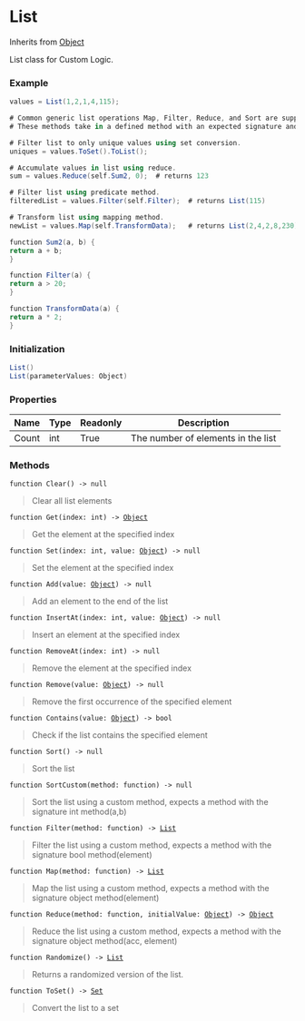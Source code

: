 # List
Inherits from [Object](../md/objects/Object.md)

List class for Custom Logic.

### Example
```csharp
values = List(1,2,1,4,115);

# Common generic list operations Map, Filter, Reduce, and Sort are supported.
# These methods take in a defined method with an expected signature and return type.

# Filter list to only unique values using set conversion.
uniques = values.ToSet().ToList();

# Accumulate values in list using reduce.
sum = values.Reduce(self.Sum2, 0);  # returns 123

# Filter list using predicate method.
filteredList = values.Filter(self.Filter);  # returns List(115)

# Transform list using mapping method.
newList = values.Map(self.TransformData);   # returns List(2,4,2,8,230)

function Sum2(a, b) {
return a + b;
}

function Filter(a) {
return a > 20;
}

function TransformData(a) {
return a * 2;
}
```
### Initialization
```csharp
List()
List(parameterValues: Object)
```

### Properties
|Name|Type|Readonly|Description|
|---|---|---|---|
|Count|int|True|The number of elements in the list|


### Methods
<pre class="language-typescript"><code class="lang-typescript">function Clear() -> null</code></pre>
> Clear all list elements

<pre class="language-typescript"><code class="lang-typescript">function Get(index: int) -> <a data-footnote-ref href="#user-content-fn-Object">Object</a></code></pre>
> Get the element at the specified index

<pre class="language-typescript"><code class="lang-typescript">function Set(index: int, value: <a data-footnote-ref href="#user-content-fn-Object">Object</a>) -> null</code></pre>
> Set the element at the specified index

<pre class="language-typescript"><code class="lang-typescript">function Add(value: <a data-footnote-ref href="#user-content-fn-Object">Object</a>) -> null</code></pre>
> Add an element to the end of the list

<pre class="language-typescript"><code class="lang-typescript">function InsertAt(index: int, value: <a data-footnote-ref href="#user-content-fn-Object">Object</a>) -> null</code></pre>
> Insert an element at the specified index

<pre class="language-typescript"><code class="lang-typescript">function RemoveAt(index: int) -> null</code></pre>
> Remove the element at the specified index

<pre class="language-typescript"><code class="lang-typescript">function Remove(value: <a data-footnote-ref href="#user-content-fn-Object">Object</a>) -> null</code></pre>
> Remove the first occurrence of the specified element

<pre class="language-typescript"><code class="lang-typescript">function Contains(value: <a data-footnote-ref href="#user-content-fn-Object">Object</a>) -> bool</code></pre>
> Check if the list contains the specified element

<pre class="language-typescript"><code class="lang-typescript">function Sort() -> null</code></pre>
> Sort the list

<pre class="language-typescript"><code class="lang-typescript">function SortCustom(method: function) -> null</code></pre>
> Sort the list using a custom method, expects a method with the signature int method(a,b)

<pre class="language-typescript"><code class="lang-typescript">function Filter(method: function) -> <a data-footnote-ref href="#user-content-fn-List">List</a></code></pre>
> Filter the list using a custom method, expects a method with the signature bool method(element)

<pre class="language-typescript"><code class="lang-typescript">function Map(method: function) -> <a data-footnote-ref href="#user-content-fn-List">List</a></code></pre>
> Map the list using a custom method, expects a method with the signature object method(element)

<pre class="language-typescript"><code class="lang-typescript">function Reduce(method: function, initialValue: <a data-footnote-ref href="#user-content-fn-Object">Object</a>) -> <a data-footnote-ref href="#user-content-fn-Object">Object</a></code></pre>
> Reduce the list using a custom method, expects a method with the signature object method(acc, element)

<pre class="language-typescript"><code class="lang-typescript">function Randomize() -> <a data-footnote-ref href="#user-content-fn-List">List</a></code></pre>
> Returns a randomized version of the list.

<pre class="language-typescript"><code class="lang-typescript">function ToSet() -> <a data-footnote-ref href="#user-content-fn-Set">Set</a></code></pre>
> Convert the list to a set


[^Camera]: [Camera](../md/static/Camera.md)
[^Character]: [Character](../md/objects/Character.md)
[^Collider]: [Collider](../md/objects/Collider.md)
[^Collision]: [Collision](../md/objects/Collision.md)
[^Color]: [Color](../md/objects/Color.md)
[^Convert]: [Convert](../md/static/Convert.md)
[^Cutscene]: [Cutscene](../md/static/Cutscene.md)
[^Dict]: [Dict](../md/objects/Dict.md)
[^Game]: [Game](../md/static/Game.md)
[^Human]: [Human](../md/objects/Human.md)
[^Input]: [Input](../md/static/Input.md)
[^Json]: [Json](../md/static/Json.md)
[^LineCastHitResult]: [LineCastHitResult](../md/objects/LineCastHitResult.md)
[^LineRenderer]: [LineRenderer](../md/objects/LineRenderer.md)
[^List]: [List](../md/objects/List.md)
[^Map]: [Map](../md/static/Map.md)
[^MapObject]: [MapObject](../md/objects/MapObject.md)
[^MapTargetable]: [MapTargetable](../md/objects/MapTargetable.md)
[^Math]: [Math](../md/static/Math.md)
[^Network]: [Network](../md/static/Network.md)
[^NetworkView]: [NetworkView](../md/objects/NetworkView.md)
[^PersistentData]: [PersistentData](../md/static/PersistentData.md)
[^Physics]: [Physics](../md/static/Physics.md)
[^Player]: [Player](../md/objects/Player.md)
[^Quaternion]: [Quaternion](../md/objects/Quaternion.md)
[^Random]: [Random](../md/objects/Random.md)
[^Range]: [Range](../md/objects/Range.md)
[^RoomData]: [RoomData](../md/static/RoomData.md)
[^Set]: [Set](../md/objects/Set.md)
[^Shifter]: [Shifter](../md/objects/Shifter.md)
[^String]: [String](../md/static/String.md)
[^Time]: [Time](../md/static/Time.md)
[^Titan]: [Titan](../md/objects/Titan.md)
[^Transform]: [Transform](../md/objects/Transform.md)
[^UI]: [UI](../md/static/UI.md)
[^Vector2]: [Vector2](../md/objects/Vector2.md)
[^Vector3]: [Vector3](../md/objects/Vector3.md)
[^Object]: [Object](../md/objects/Object.md)
[^Component]: [Component](../md/objects/Component.md)
